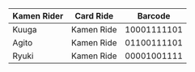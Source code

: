 
|Kamen Rider|Card Ride|Barcode|
|-----------|---------|-------|
|Kuuga|Kamen Ride|10001111101|
|Agito|Kamen Ride|01100111101|
|Ryuki|Kamen Ride|00001001111|

